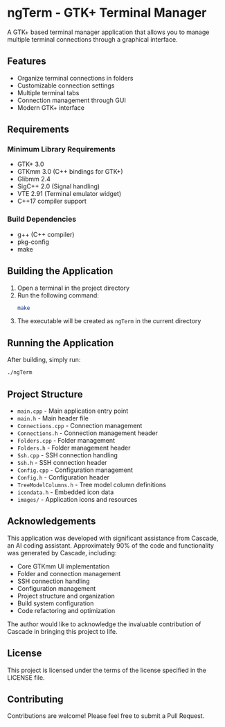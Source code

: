 # ngTerm - GTK+ Terminal Manager

A GTK+ based terminal manager application that allows you to manage multiple terminal connections through a graphical interface.

## Features

- Organize terminal connections in folders
- Customizable connection settings
- Multiple terminal tabs
- Connection management through GUI
- Modern GTK+ interface

## Requirements

### Minimum Library Requirements

- GTK+ 3.0
- GTKmm 3.0 (C++ bindings for GTK+)
- Glibmm 2.4
- SigC++ 2.0 (Signal handling)
- VTE 2.91 (Terminal emulator widget)
- C++17 compiler support

### Build Dependencies

- g++ (C++ compiler)
- pkg-config
- make

## Building the Application

1. Open a terminal in the project directory
2. Run the following command:
   ```bash
   make
   ```
3. The executable will be created as `ngTerm` in the current directory

## Running the Application

After building, simply run:
```bash
./ngTerm
```

## Project Structure

- `main.cpp` - Main application entry point
- `main.h` - Main header file
- `Connections.cpp` - Connection management
- `Connections.h` - Connection management header
- `Folders.cpp` - Folder management
- `Folders.h` - Folder management header
- `Ssh.cpp` - SSH connection handling
- `Ssh.h` - SSH connection header
- `Config.cpp` - Configuration management
- `Config.h` - Configuration header
- `TreeModelColumns.h` - Tree model column definitions
- `icondata.h` - Embedded icon data
- `images/` - Application icons and resources

## Acknowledgements

This application was developed with significant assistance from Cascade, an AI coding assistant. Approximately 90% of the code and functionality was generated by Cascade, including:

- Core GTKmm UI implementation
- Folder and connection management
- SSH connection handling
- Configuration management
- Project structure and organization
- Build system configuration
- Code refactoring and optimization

The author would like to acknowledge the invaluable contribution of Cascade in bringing this project to life.

## License

This project is licensed under the terms of the license specified in the LICENSE file.

## Contributing

Contributions are welcome! Please feel free to submit a Pull Request.
